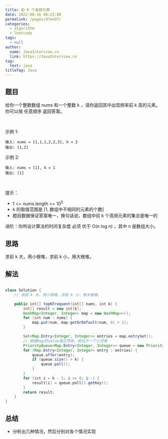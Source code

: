 ```yaml
---
title: 前 K 个高频元素
date: 2022-06-16 00:22:08
permalink: /pages/d7ee9f/
categories: 
  - algorithm
  - leetcode
tags: 
  - null
author: 
  name: JavaInterview.cn
  link: https://JavaInterview.cn
tag: 
  text: java
titleTag: Java
---
```



## 题目

给你一个整数数组 nums 和一个整数 k ，请你返回其中出现频率前 k 高的元素。你可以按 任意顺序 返回答案。

 

示例 1:

    输入: nums = [1,1,1,2,2,3], k = 2
    输出: [1,2]
示例 2:

    输入: nums = [1], k = 1
    输出: [1]
 

提示：

- 1 <= nums.length <= 10<sup>5</sup>
- k 的取值范围是 [1, 数组中不相同的元素的个数]
- 题目数据保证答案唯一，换句话说，数组中前 k 个高频元素的集合是唯一的

进阶：你所设计算法的时间复杂度 必须 优于 O(n log n) ，其中 n 是数组大小。



## 思路

求前 k 大，用小根堆，求前 k 小，用大根堆。

## 解法
```java

class Solution {
    // 求前 k 大，用小根堆，求前 k 小，用大根堆。

    public int[] topKFrequent(int[] nums, int k) {
        int[] result = new int[k];
        HashMap<Integer, Integer> map = new HashMap<>();
        for (int num : nums) {
            map.put(num, map.getOrDefault(num, 0) + 1);
        }

        Set<Map.Entry<Integer, Integer>> entries = map.entrySet();
        // 根据map的value值正序排，相当于一个小顶堆
        PriorityQueue<Map.Entry<Integer, Integer>> queue = new PriorityQueue<>((o1, o2) -> o1.getValue() - o2.getValue());
        for (Map.Entry<Integer, Integer> entry : entries) {
            queue.offer(entry);
            if (queue.size() > k) {
                queue.poll();
            }
        }
        for (int i = k - 1; i >= 0; i--) {
            result[i] = queue.poll().getKey();
        }
        return result;
    }
}
```

## 总结

- 分析出几种情况，然后分别对各个情况实现 
